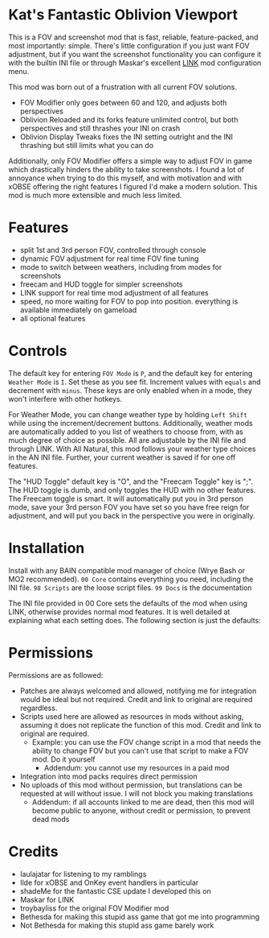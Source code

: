 # Kat's Fantastic Oblivion Viewport
This is a FOV and screenshot mod that is fast, reliable, feature-packed, and most importantly: simple.
There's little configuration if you just want FOV adjustment, but if you want the screenshot functionality you can configure it with the builtin INI file or through Maskar's excellent [LINK](https://www.nexusmods.com/oblivion/mods/50144) mod configuration menu.

This mod was born out of a frustration with all current FOV solutions.
* FOV Modifier only goes between 60 and 120, and adjusts both perspectives
* Oblivion Reloaded and its forks feature unlimited control, but both perspectives and still thrashes your INI on crash
* Oblivion Display Tweaks fixes the INI setting outright and the INI thrashing but still limits what you can do

Additionally, only FOV Modifier offers a simple way to adjust FOV in game which drastically hinders the ability to take screenshots.
I found a lot of annoyance when trying to do this myself, and with motivation and with xOBSE offering the right features I figured I'd make
a modern solution. This mod is much more extensible and much less limited.

# Features
* split 1st and 3rd person FOV, controlled through console
* dynamic FOV adjustment for real time FOV fine tuning
* mode to switch between weathers, including from modes for screenshots
* freecam and HUD toggle for simpler screenshots
* LINK support for real time mod adjustment of all features
* speed, no more waiting for FOV to pop into position. everything is available immediately on gameload
* all optional features

# Controls
The default key for entering `FOV Mode` is `P`, and the default key for entering `Weather Mode` is `I`. Set these as you see fit.
Increment values with `equals` and decrement with `minus`. These keys are only enabled when in a mode, they won't interfere with other hotkeys.

For Weather Mode, you can change weather type by holding `Left Shift` while using the increment/decrement buttons.
Additionally, weather mods are automatically added to you list of weathers to choose from, with as much degree of choice as possible.
All are adjustable by the INI file and through LINK. With All Natural, this mod follows your weather type choices in the AN INI file.
Further, your current weather is saved if for one off features.

The "HUD Toggle" default key is "O", and the "Freecam Toggle" key is ";". The HUD toggle is dumb, and only toggles the HUD with no other features.
The Freecam toggle is smart. It will automatically put you in 3rd person mode, save your 3rd person FOV you have set so you have free reign for adjustment,
and will put you back in the perspective you were in originally.

# Installation
Install with any BAIN compatible mod manager of choice (Wrye Bash or MO2 recommended).
`00 Core` contains everything you need, including the INI file.
`98 Scripts` are the loose script files.
`99 Docs` is the documentation

The INI file provided in 00 Core sets the defaults of the mod when using LINK, otherwise provides normal mod features.
It is well detailed at explaining what each setting does. The following section is just the defaults:

# Permissions
Permissions are as followed:
- Patches are always welcomed and allowed, notifying me for integration would be ideal but not required. Credit and link to original are required regardless.
- Scripts used here are allowed as resources in mods without asking, assuming it does not replicate the function of this mod. Credit and link to original are required.
  * Example: you can use the FOV change script in a mod that needs the ability to change FOV but you can't use that script to make a FOV mod. Do it yourself
	* Addendum: you cannot use my resources in a paid mod
- Integration into mod packs requires direct permission
- No uploads of this mod without permission, but translations can be requested at will without issue. I will not block you making translations
  * Addendum: if all accounts linked to me are dead, then this mod will become public to anyone, without credit or permission, to prevent dead mods

# Credits
- laulajatar for listening to my ramblings
- llde for xOBSE and OnKey event handlers in particular
- shadeMe for the fantastic CSE update I developed this on
- Maskar for LINK
- troybayliss for the original FOV Modifier mod
- Bethesda for making this stupid ass game that got me into programming
- Not Bethesda for making this stupid ass game barely work
